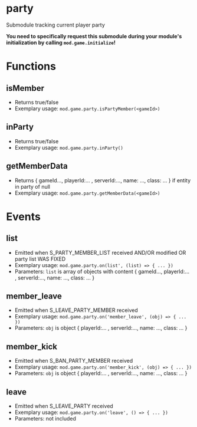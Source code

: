 # party
Submodule tracking current player party

**You need to specifically request this submodule during your module's initialization by calling `mod.game.initialize`!**

# Functions
## isMember
- Returns true/false
- Exemplary usage: `mod.game.party.isPartyMember(<gameId>)`

## inParty
- Returns true/false
- Exemplary usage: `mod.game.party.inParty()`

## getMemberData
- Returns { gameId..., playerId:... , serverId:..., name: ..., class: ... } if entity in party of null
- Exemplary usage: `mod.game.party.getMemberData(<gameId>)`

# Events
## list
- Emitted when S_PARTY_MEMBER_LIST received AND/OR modified OR party list WAS FIXED
- Exemplary usage: `mod.game.party.on(list', (list) => { ... })`
- Parameters: `list` is array of objects with content { gameId..., playerId:... , serverId:..., name: ..., class: ... }

## member_leave
- Emitted when S_LEAVE_PARTY_MEMBER received
- Exemplary usage: `mod.game.party.on('member_leave', (obj) => { ... })`
- Parameters: `obj` is object { playerId:... , serverId:..., name: ..., class: ... }

## member_kick
- Emitted when S_BAN_PARTY_MEMBER received
- Exemplary usage: `mod.game.party.on('member_kick', (obj) => { ... })`
- Parameters: `obj` is object { playerId:... , serverId:..., name: ..., class: ... }

## leave
- Emitted when S_LEAVE_PARTY received
- Exemplary usage: `mod.game.party.on('leave', () => { ... })`
- Parameters: not included

